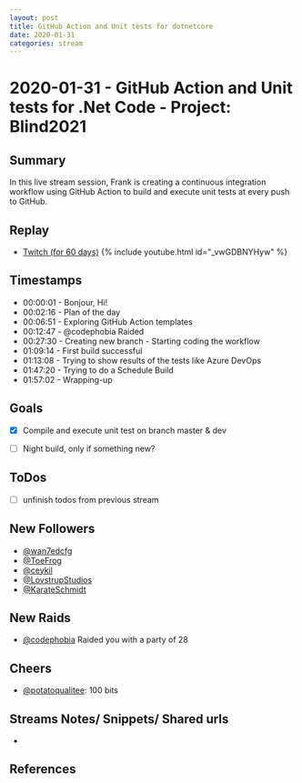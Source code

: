 ```yaml
---
layout: post
title: GitHub Action and Unit tests for dotnetcore
date: 2020-01-31
categories: stream
---
```



# 2020-01-31 - GitHub Action and Unit tests for .Net Code - Project: Blind2021

## Summary

In this live stream session, Frank is creating a continuous integration workflow using GitHub Action to build and execute unit tests at every push to GitHub.

## Replay


- [Twitch (for 60 days)](https://www.twitch.tv/videos/544608382)
{% include youtube.html id="_vwGDBNYHyw" %}
<br/><!--more-->


## Timestamps


- 00:00:01 - Bonjour, Hi!
- 00:02:16 - Plan of the day
- 00:06:51 - Exploring GitHub Action templates
- 00:12:47 - @codephobia Raided
- 00:27:30 - Creating new branch - Starting coding the workflow  
- 01:09:14 - First build successful
- 01:13:08 - Trying to show results of the tests like Azure DevOps
- 01:47:20 - Trying to do a Schedule Build
- 01:57:02 - Wrapping-up


Goals
-----

- [X] Compile and execute unit test on branch master & dev
- [ ] Night build, only if something new?



ToDos
-----
- [ ] unfinish todos from previous stream


New Followers
-------------

- [@wan7edcfg](https://www.twitch.tv/wan7edcfg)
- [@ToeFrog](https://www.twitch.tv/ToeFrog)
- [@ceykil](https://www.twitch.tv/ceykil)
- [@LovstrupStudios](https://www.twitch.tv/LovstrupStudios)
- [@KarateSchmidt](https://www.twitch.tv/KarateSchmidt)


New Raids
---------------

- [@codephobia](https://www.twitch.tv/codephobia) Raided you with a party of 28


Cheers
------

- [@potatoqualitee](https://www.twitch.tv/potatoqualitee):  100 bits



Streams Notes/ Snippets/ Shared urls
-----------------------------------

- 


References
----------



